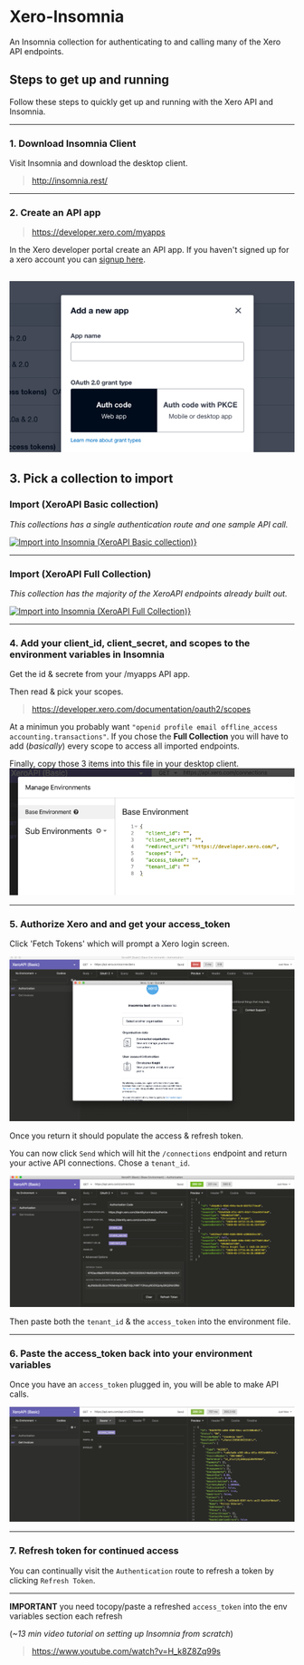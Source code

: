 # Xero-Insomnia
An Insomnia collection for authenticating to and calling many of the Xero API endpoints.

## Steps to get up and running
Follow these steps to quickly get up and running with the Xero API and Insomnia.

---

### 1. Download Insomnia Client
Visit Insomnia and download the desktop client.
> http://insomnia.rest/

---

### 2. Create an API app
> https://developer.xero.com/myapps

In the Xero developer portal create an API app. If you haven't signed up for a xero account you can [signup here](https://www.xero.com/signup/api/).

![paste in environment keys](images/new-app.png)
----

## 3. Pick a collection to import

### **Import (XeroAPI Basic collection)**
_This collections has a single authentication route and one sample API call._

[![Import into Insomnia (XeroAPI Basic collection)}](https://insomnia.rest/images/run.svg)](https://insomnia.rest/run/?label=Insomnia%20(Basic)&uri=https%3A%2F%2Fraw.githubusercontent.com%2FSerKnight%2FXero-Insomnia%2Fmaster%2FInsomnia_basic.json)


---

### **Import (XeroAPI Full Collection)**
_This collection has the majority of the XeroAPI endpoints already built out._

[![Import into Insomnia (XeroAPI Full Collection)}](https://insomnia.rest/images/run.svg)](https://insomnia.rest/run/?label=Xero%20API%20(Full)&uri=https%3A%2F%2Fraw.githubusercontent.com%2FSerKnight%2FXero-Insomnia%2Fmaster%2FInsomnia_full.json) 

---

### 4. Add your client_id, client_secret, and scopes to the environment variables in Insomnia
Get the id & secrete from your /myapps API app.

Then read & pick your scopes.
> https://developer.xero.com/documentation/oauth2/scopes

At a minimun you probably want `"openid profile email offline_access accounting.transactions"`. If you chose the **Full Collection** you will have to add (_basically_) every scope to access all imported endpoints.


Finally, copy those 3 items into this file in your desktop client.
![paste in environment keys](images/env.png)

---

### 5. Authorize Xero and and get your access_token

Click 'Fetch Tokens' which will prompt a Xero login screen.

![xero-login](images/xero-login.png)

Once you return it should populate the access & refresh token.

You can now click `Send` which will hit the `/connections` endpoint and return your active API connections. Chose a `tenant_id`.

![xero-login](images/post-auth.png)

Then paste both the `tenant_id` & the `access_token` into the environment file.


---

### 6. Paste the access_token back into your environment variables
Once you have an `access_token` plugged in, you will be able to make API calls.

![get-invoices](images/get-invoices.png)

---
### 7. Refresh token for continued access
You can continually visit the `Authentication` route to refresh a token by clicking `Refresh Token`.


---

**IMPORTANT** you need tocopy/paste a refreshed `access_token` into the env variables section each refresh

(_~13 min video tutorial on setting up Insomnia from scratch_)
> https://www.youtube.com/watch?v=H_k8Z8Zq99s